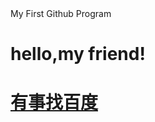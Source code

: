 <!--author: shaojie
topic WeChat_Ceefer_01
Exercise the ability of program with wechat!-->
<html>
<head>My First Github Program<head>
<body>
<h1>hello,my friend!<h1>
<a href="www.baidu.com">有事找百度</a>
</body>
</html>
